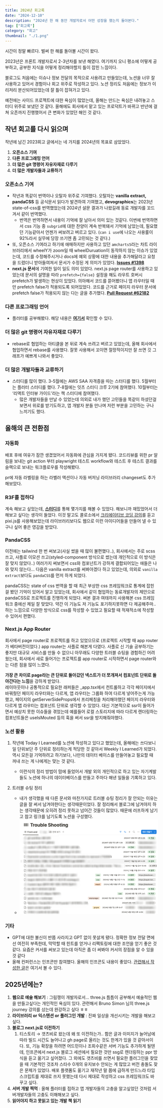 ```yaml
---
title: 2024년 회고록
date: "2024-12-10"
description: "2024년 한 해 동안 개발자로서 어떤 성장을 했는지 돌아본다."
tag: ["회고록"]
category: "회고"
thumbnail: "./1.png"
---
```


시간이 정말 빠르다. 벌써 한 해를 돌아볼 시간이 왔다.

2023년은 프론트 개발자로서 2-3년차를 보낸 해였다. 여기까지 오니 평소에 어떻게 공부하고, 공부한 지식을 어떻게 정리해야할지 틀이 잡힌 느낌이다.

블로그도 처음에는 이슈나 정보 전달의 목적으로 사용려고 만들었는데, 노션을 너무 잘 사용하고 있어서 경험이나 회고 위주로 작성하고 있다. 노션 정리도 처음에는 정보가 이리저리 분산되어있었는데 잘 틀이 잡혀가고 있다.

예전에는 사이드 프로젝트에 대한 욕심이 많았는데, 올해는 만드는 욕심은 내려놓고 스터디 위주로 보냈던 것 같다. 올해에도 회사에서 맡고 있는 프로덕트가 바뀌고 반년에 걸쳐 오픈까지 진행했어서 큰 변화가 있었던 해인 것 같다.

## 작년 회고를 다시 읽으며

작년에 남긴 2023회고 글에서는 네 가지를 2024년의 목표로 삼았었다.

1. **오픈소스 기여**
2. **다른 프로그래밍 언어**
3. **더 많은 git 명령어 자유자재로 다루기**
4. **더 많은 개발자들과 교류하기**

### 오픈소스 기여

- 작년과 똑같이 번역이나 오탈자 위주로 기여했다. 오탈자는 **vanilla extract, pandaCSS** 등 공식문서 읽다가 발견하여 기여했고, **devographics**는 2023년 state-of-css를 번역했었는데 2024년 설문 결과가 나왔길래 동료 개발자를 꼬드겨서 같이 번역했다.
  - 번역은 번역하면서 내용이 기억에 잘 남아서 의미 있는 것같다. 이번에 번역하면서 css 기능 중 `subgrid`에 대한 찬양이 계속 반복돼서 기억에 남았는데, 필요했던 기능같아서 언젠가 써보려고 벼르고 있다. (`can i use`에 나오는 사용률이 92%라서 실무에 당장 쓰기엔 좀 고민되는 것 같다.)
- 또, 오픈소스 기여라고 하기에 애매하지만 사용하고 있던 `amcharts5`라는 차트 라이브러리에서 wheelY가 zoom일 때 wheelDuruation이 동작하지 않는 이슈가 있었는데, 코드를 수정해주시거나 docs에 예외 상황에 대한 내용을 추가해달라고 요청을 드렸더니 받아들여져서 문서가 수정된 게 의미가 있었다. [**Issues #1398**](https://github.com/amcharts/amcharts5/issues/1398)
- **next.js 문서**에 기여한 일이 일도 의미 있었다. next.js page router를 사용하고 있었는데 문서의 설명을 따라 `prefetch={false}` 설정을 해도 라우트 호버시 prefetch가 발생하는 현상이 있었다. 의아해서 코드를 뜯어봤더니 앱 라우터일 때만 prefetch false가 적용되도록 되어있었다. 코드를 근거로 페이지 라우터 문서에 prefetch false가 적용되지 않는 다는 글을 추가했다. [**Pull Request #62182**](https://github.com/vercel/next.js/pull/62182)

### 다른 프로그래밍 언어

- 플러터를 공부해봤다. 해당 내용은 [**여기서**](https://suu3.github.io/회고/[2024-10-05]약_반년_간의_플러터_공부_회고/[2024-10-05]약_반년_간의_플러터_공부_회고/) 확인할 수 있다.

### 더 많은 git 명령어 자유자재로 다루기

- rebase로 협업하는 아티클을 본 뒤로 계속 쓰려고 벼르고 있었는데, 올해 회사에서 협업하면서 rebase를 사용했다. 잘못 사용해서 꼬이면 절망적이지만 잘 쓰면 깃 그래프가 예쁘게 나와서 좋았다.

### 더 많은 개발자들과 교류하기

- 스터디를 많이 했다. 3-5월에는 AWS SAA 자격증을 따는 스터디를 했다. 5월부터는 플러터 스터디를 했다. 7-8월에는 잇츠 스터디 크루 2기에 참여했다. 10월부터는 ‘리액트 인터뷰 가이드’라는 책 스터디에 참여했다.
  - 많은 개발자들을 만날 수 있었는데 의외로 내가 했던 고민들을 똑같이 하셨던걸 보면서 위로를 받기도하고, 앱 개발자 분들 만나며 저런 부분을 고민하는 구나 느끼기도 했다.

## 올해의 큰 전환점

### 자동화

배포 후에 여유가 잠깐 생겼었어서 자동화에 관심을 가지게 됐다. 코드리뷰를 위한 pr 알림을 보내는 git action 부터 playwright 테스트 workflow와 테스트 후 테스트 결과를 슬랙으로 보내는 워크플로우를 작성해봤다.

pr에 자동 라벨링을 하는 라벨러 액션이나 자동 버저닝 라이브러리 changeset도 추가해보았다.

### R3F를 접하다

계속 해보고 싶었는데, [**스터디**](https://suu3.github.io/회고/[2024-08-17]웹_애니메이션_스터디_결과물_및_회고/[2024-08-17]웹_애니메이션_스터디_결과물_및_회고/)를 통해 몇가지를 해볼 수 있었다. 해보니까 재밌었어서 더 해보고 싶다는 생각이 들었다. 이것 말고도 콜로소에서 [크리에이티브 코딩 강의](https://coloso.co.kr/products/creativecoder_jeonghyo)를 듣고 pixi.js를 사용해보았는데 라이브러리보다도 웹으로 이런 아이디어들을 만들어 낼 수 있구나 싶어 좋은 영감을 받았다.

### PandaCSS

이전에는 tailwind 한 번 써보고(사실 썼을 때 많이 불편했다..), 회사에서는 주로 scss 쓰고, 사플로 이모션 쓰고(styled-component 방식으로 썼는데 개인적으로 이 방식은 잘 맞지 않았다..) 여러가지 써보면서 css와 컴포넌트가 강하게 결합되어있는 애들은 나와 맞지 않는다… 다음은 vanilla extract를 써봐야겠다 하고 있었는데,
의외로 `vanilla extract`보다도 `pandaCSS`를 먼저 하게 되었다.

pandaCSS는 state of css 번역을 할 때 최근 부상한 css 프레임워크로 통계에 잡힌걸 봤던 기억이 있어서 알고 있었는데, 회사에서 같이 협업하는 동료개발자의 제안으로 pandaCSS로 프로젝트를 진행하게 되었다. 써본 결과 여태까지 사용해본 css 프레임워크 중에선 제일 잘 맞았다. 약간 이 기능도 저 기능도 포기하지못하면 다 제공해주마.. 하는 느낌으로 다양한 방식으로 css를 작성할 수 있었고 필요할 때 적재적소에 작성할 수 있어서 편했다.

### Next.js App Router

회사에서 page router로 프로젝트를 하고 있었으므로 (프로젝트 시작할 때 app router가 베타버전이었다.) app router는 사플로 해본게 다였다. 사플로 신 기술 공부하기는 좋지만 대규모 서비스를 만들 수 없으니 아무래도 다양한 트러블 슈팅을 경험하긴 어려웠는데, 회사에서 새로 들어가는 프로젝트를 app router로 시작하면서 page router와는 다른 점을 많이 느꼈다.

**가장 큰 차이로 page라는 큰 단위로 돌아갔던 넥스트가 더 쪼개져서 컴포넌트 단위로 돌아간다는 느낌**을 강하게 받았다.  
레이아웃이나 공통적으로 필요한 래퍼들은 \_app.tsx에서 컨트롤하고 각각 페이지에서 바꿔줬던 페이지 라우터와는 다르게, 앱 라우터는 그룹화 하여 다르게 넣어주는게 가능했고, 페이지의 getServerSideProps에서 프리페칭을 처리해야했던 페이지 라우터와 다르게 앱 라우터는 컴포넌트 단위로 생각할 수 있었다. 대신 기본적으로 ssr이 들어가면서 예상치 못한 이슈들을 겪었는데 예를들어 로컬 스토리지에 따라 다르게 렌더링하는 컴포넌트들은 useIsMouted 등의 훅을 써서 ssr을 방지해줘야했다.

### 노션 활용

1. 작년에 Today I Learned를 노션에 작성하고 있다고 했었는데, 올해에는 쓰다보니 일 단위보단 주 단위로 정리하는게 적당한 것 같아서 Weekly I Learned가 되었다. 역시 모든걸 기억하려고 하기보다, 나만의 데이터 베이스를 만들어놓고 필요할 때 꺼내 쓰는 게 나에게는 맞는 것 같다.
   - 이런식의 정리 방법이 맘에 들었어서 개발 외의 개인적으로 하고 있는 자기계발들도 노션에 하나의 데이터베이스를 만들고 주마다 해낸 일들을 기록하고 있다.
2. 트러블 슈팅 정리

   - 내가 생각했을 때 다른 문서와 마찬가지로 트러블 슈팅 정리가 잘 안되는 이유는 글을 잘 써서 남겨야한다는 생각때문이었다. 잘 정리해서 블로그에 남겨야지 하는 생각때문에 오히려 정리 못하고 넘어간 것들이 많았다. 때문에 러프하게 남기고 참고 링크를 남기도록 노션을 구성했다.
   - ![노션 트러블 슈팅](./1.png)

### 기타

- GPT에 대한 불신이 반쯤 사라지고 GPT 없이 못살게 됐다. 정확한 정보 전달 면에선 여전히 부족한데, 막막할 때 힌트를 얻거나 리팩토링에 대한 조언을 얻기 좋은 것 같다. 요즘은 커서를 써보고 있는데 아직은 좀 더 써봐야 커서의 장점을 알 수 있을 것 같다
- 올해 컨퍼런스는 인프콘만 참여했다. 올해의 인프콘도 내용이 좋았다. [관련해서 작성한 글](https://suu3.github.io/컨퍼런스/[2024-08-10]2년_연속_다녀온_인프콘_2024_후기/[2024-08-10]2년_연속_다녀온_인프콘_2024_후기/)은 여기서 볼 수 있다.

## 2025년에는?

1. **웹으로 예술 해보기** : 그림쟁이 개발자로서… three.js 틈틈이 공부해서 예술적인 웹을 만들고싶다는 개인적인 욕심이 있다. 관련해서 Bruno Simon 님의 three.js journey 강의를 샀는데 완강하고 싶다 ㅎㅎ
2. **라이브러리 or 익스텐션 or 플러그인 개발** : 진짜 일상을 개선시키는 개발을 해보고 싶다.
3. **블로그 next.js로 이전하기**
   1. 티스토리 → 갯츠비로 왔는데 왜 또 이전하는가.. 함은 글과 이미지가 늘어남에 따라 빌드 시간도 늘어나고 gh page로 올리는 것도 한계가 있을 것 같아서이다. 또, 기능 확장을 하려면 어드민이나 조회수같은 서버 기능도 추가하게 될텐데, 인프콘에서 next.js 블로그 세션에서 필요한 것만 ssg로 렌더링하는 ppr 방식을 듣고 옮기고 싶어졌다. 그 외에도 갯츠비를 쓰면서 필요한 플러그인을 찾았을 때 기본적인 것조차 스타수 0개의 유지보수 안되는 게 많았고 버전 충돌도 잦은 문제가 있었다. 배포 플랫폼도 옮기고 재작년 말 쯤에 급하게 만드느라 타입스크립트를 제대로 쓰지 못했는데 다시 제대로 작성하고 css 프레임워크도 바꾸고 싶다.
4. **서버 개발 찍먹** : 올해 플러터를 접하고 앱 개발자들의 고충을 알고싶었던 것처럼 서버개발자들의 고충도 이해해보고 싶다.
5. **읽어야지 하고 못읽고 있는 개발 책 읽기**
